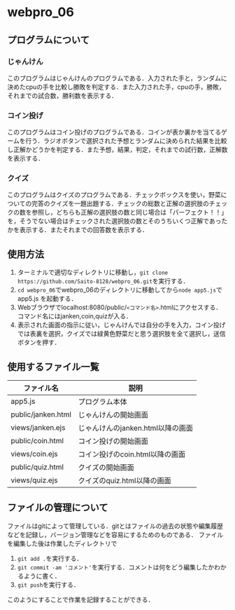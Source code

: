 # webpro_06
## プログラムについて
### じゃんけん
このプログラムはじゃんけんのプログラムである．入力された手と，ランダムに決めたcpuの手を比較し勝敗を判定する．また入力された手，cpuの手，勝敗，それまでの試合数，勝利数を表示する．
### コイン投げ
このプログラムはコイン投げのプログラムである．コインが表か裏かを当てるゲームを行う．ラジオボタンで選択された予想とランダムに決められた結果を比較し正解かどうかを判定する．また予想，結果，判定，それまでの試行数，正解数を表示する．
### クイズ
このプログラムはクイズのプログラムである．チェックボックスを使い，野菜についての完答のクイズを一題出題する．チェックの総数と正解の選択肢のチェックの数を参照し，どちらも正解の選択肢の数と同じ場合は「パーフェクト！！」を，そうでない場合はチェックされた選択肢の数とそのうちいくつ正解であったかを表示する．またそれまでの回答数を表示する．

## 使用方法
1. ターミナルで適切なディレクトリに移動し，```git clone https://github.com/Saito-8128/webpro_06.git```を実行する．
1. ```cd webpro_06```でwebpro_06のディレクトリに移動してから```node app5.js```でapp5.js を起動する．
1. Webブラウザでlocalhost:8080/public/```<コマンド名>```.htmlにアクセスする．コマンド名にはjanken,coin,quizが入る．
1. 表示された画面の指示に従い，じゃんけんでは自分の手を入力，コイン投げでは表裏を選択，クイズでは緑黄色野菜だと思う選択肢を全て選択し，送信ボタンを押す．

## 使用するファイル一覧
ファイル名 | 説明
-|-
app5.js | プログラム本体
public/janken.html | じゃんけんの開始画面
views/janken.ejs | じゃんけんのjanken.html以降の画面
public/coin.html | コイン投げの開始画面
views/coin.ejs | コイン投げのcoin.html以降の画面
public/quiz.html | クイズの開始画面
views/quiz.ejs | クイズのquiz.html以降の画面

## ファイルの管理について
ファイルはgitによって管理している．gitとはファイルの過去の状態や編集履歴などを記録し，バージョン管理などを容易にするためのものである．
ファイルを編集した後は作業したディレクトリで
1. ```git add .```を実行する．
1. ```git commit -am 'コメント'```を実行する．コメントは何をどう編集したかわかるように書く．
1. ```git push```を実行する．

このようにすることで作業を記録することができる．